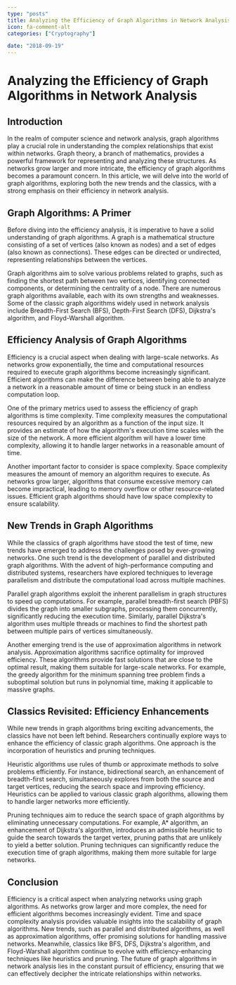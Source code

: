 ```yaml
---
type: "posts"
title: Analyzing the Efficiency of Graph Algorithms in Network Analysis
icon: fa-comment-alt
categories: ["Cryptography"]

date: "2018-09-19"
---
```




# Analyzing the Efficiency of Graph Algorithms in Network Analysis

## Introduction

In the realm of computer science and network analysis, graph algorithms play a crucial role in understanding the complex relationships that exist within networks. Graph theory, a branch of mathematics, provides a powerful framework for representing and analyzing these structures. As networks grow larger and more intricate, the efficiency of graph algorithms becomes a paramount concern. In this article, we will delve into the world of graph algorithms, exploring both the new trends and the classics, with a strong emphasis on their efficiency in network analysis.

## Graph Algorithms: A Primer

Before diving into the efficiency analysis, it is imperative to have a solid understanding of graph algorithms. A graph is a mathematical structure consisting of a set of vertices (also known as nodes) and a set of edges (also known as connections). These edges can be directed or undirected, representing relationships between the vertices.

Graph algorithms aim to solve various problems related to graphs, such as finding the shortest path between two vertices, identifying connected components, or determining the centrality of a node. There are numerous graph algorithms available, each with its own strengths and weaknesses. Some of the classic graph algorithms widely used in network analysis include Breadth-First Search (BFS), Depth-First Search (DFS), Dijkstra's algorithm, and Floyd-Warshall algorithm.

## Efficiency Analysis of Graph Algorithms

Efficiency is a crucial aspect when dealing with large-scale networks. As networks grow exponentially, the time and computational resources required to execute graph algorithms become increasingly significant. Efficient algorithms can make the difference between being able to analyze a network in a reasonable amount of time or being stuck in an endless computation loop.

One of the primary metrics used to assess the efficiency of graph algorithms is time complexity. Time complexity measures the computational resources required by an algorithm as a function of the input size. It provides an estimate of how the algorithm's execution time scales with the size of the network. A more efficient algorithm will have a lower time complexity, allowing it to handle larger networks in a reasonable amount of time.

Another important factor to consider is space complexity. Space complexity measures the amount of memory an algorithm requires to execute. As networks grow larger, algorithms that consume excessive memory can become impractical, leading to memory overflow or other resource-related issues. Efficient graph algorithms should have low space complexity to ensure scalability.

## New Trends in Graph Algorithms

While the classics of graph algorithms have stood the test of time, new trends have emerged to address the challenges posed by ever-growing networks. One such trend is the development of parallel and distributed graph algorithms. With the advent of high-performance computing and distributed systems, researchers have explored techniques to leverage parallelism and distribute the computational load across multiple machines.

Parallel graph algorithms exploit the inherent parallelism in graph structures to speed up computations. For example, parallel breadth-first search (PBFS) divides the graph into smaller subgraphs, processing them concurrently, significantly reducing the execution time. Similarly, parallel Dijkstra's algorithm uses multiple threads or machines to find the shortest path between multiple pairs of vertices simultaneously.

Another emerging trend is the use of approximation algorithms in network analysis. Approximation algorithms sacrifice optimality for improved efficiency. These algorithms provide fast solutions that are close to the optimal result, making them suitable for large-scale networks. For example, the greedy algorithm for the minimum spanning tree problem finds a suboptimal solution but runs in polynomial time, making it applicable to massive graphs.

## Classics Revisited: Efficiency Enhancements

While new trends in graph algorithms bring exciting advancements, the classics have not been left behind. Researchers continually explore ways to enhance the efficiency of classic graph algorithms. One approach is the incorporation of heuristics and pruning techniques.

Heuristic algorithms use rules of thumb or approximate methods to solve problems efficiently. For instance, bidirectional search, an enhancement of breadth-first search, simultaneously explores from both the source and target vertices, reducing the search space and improving efficiency. Heuristics can be applied to various classic graph algorithms, allowing them to handle larger networks more efficiently.

Pruning techniques aim to reduce the search space of graph algorithms by eliminating unnecessary computations. For example, A* algorithm, an enhancement of Dijkstra's algorithm, introduces an admissible heuristic to guide the search towards the target vertex, pruning paths that are unlikely to yield a better solution. Pruning techniques can significantly reduce the execution time of graph algorithms, making them more suitable for large networks.

## Conclusion

Efficiency is a critical aspect when analyzing networks using graph algorithms. As networks grow larger and more complex, the need for efficient algorithms becomes increasingly evident. Time and space complexity analysis provides valuable insights into the scalability of graph algorithms. New trends, such as parallel and distributed algorithms, as well as approximation algorithms, offer promising solutions for handling massive networks. Meanwhile, classics like BFS, DFS, Dijkstra's algorithm, and Floyd-Warshall algorithm continue to evolve with efficiency-enhancing techniques like heuristics and pruning. The future of graph algorithms in network analysis lies in the constant pursuit of efficiency, ensuring that we can effectively decipher the intricate relationships within networks.
